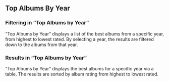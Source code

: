 <!-- top_albums.md -->

## Top Albums By Year
### Filtering in “Top Albums by Year”
“Top Albums by Year” displays a list of the best albums from a specific year, from highest to lowest rated.  By selecting a year, the results are filtered down to the albums from that year.

### Results in “Top Albums by Year”
“Top Albums by Year” displays the best albums for a specific year via a table.  The results are sorted by album rating from highest to lowest rated.
